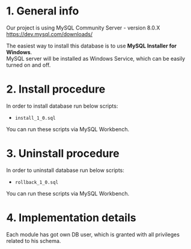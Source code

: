 # 1. General info
Our project is using MySQL Community Server - version 8.0.X 
https://dev.mysql.com/downloads/  

The easiest way to install this database is to use **MySQL Installer for Windows**.  
MySQL server will be installed as Windows Service, which can be easily turned on and off.
# 2. Install procedure
In order to install database run below scripts:   
* `install_1_0.sql`  

You can run these scripts via MySQL Workbench.
# 3. Uninstall procedure
In order to uninstall database run below scripts:   
* `rollback_1_0.sql`  

You can run these scripts via MySQL Workbench.
# 4. Implementation details
Each module has got own DB user, which is granted with all privileges related to his schema.